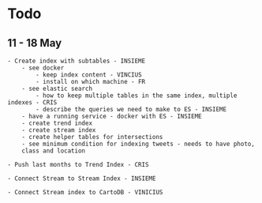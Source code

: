 # Todo

## 11 - 18 May

    - Create index with subtables - INSIEME
        - see docker 
            - keep index content - VINCIUS
            - install on which machine - FR
        - see elastic search
            - how to keep multiple tables in the same index, multiple indexes - CRIS
            - describe the queries we need to make to ES - INSIEME
        - have a running service - docker with ES - INSIEME
        - create trend index
        - create stream index
        - create helper tables for intersections
        - see minimum condition for indexing tweets - needs to have photo, 
        class and location
        
    - Push last months to Trend Index - CRIS
    
    - Connect Stream to Stream Index - INSIEME

    - Connect Stream index to CartoDB - VINICIUS
    
## 